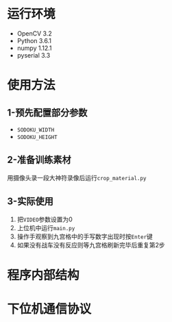 # 运行环境
- OpenCV 3.2
- Python 3.6.1
- numpy 1.12.1
- pyserial 3.3

# 使用方法
## 1-预先配置部分参数
- `SODOKU_WIDTH`
- `SODOKU_HEIGHT`

## 2-准备训练素材
用摄像头录一段大神符录像后运行`crop_material.py`

## 3-实际使用
1. 把`VIDEO`参数设置为0
2. 上位机中运行`main.py`
3. 操作手观察到九宫格中的手写数字出现时按`Enter`键
4. 如果没有战车没有反应则等九宫格刷新完毕后重复第2步

# 程序内部结构

# 下位机通信协议
